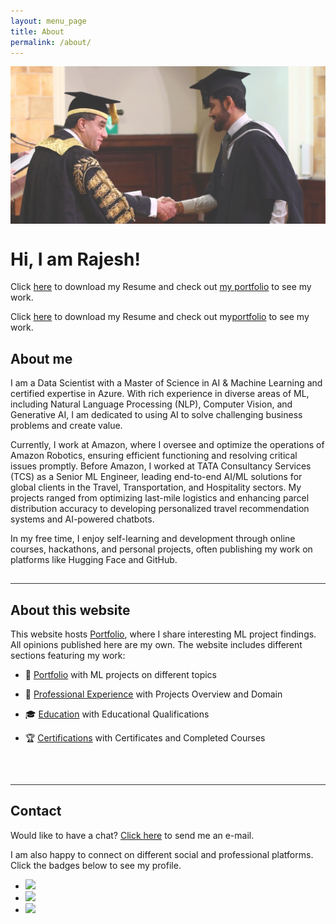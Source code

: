 ```yaml
---
layout: menu_page
title: About
permalink: /about/
---
```


<meta charset="UTF-8">

<div class="container">
  <div style="width:100%;height:0; padding-top:50%; overflow: hidden; position:relative;">
    <img src="../images/menu/photo_about.jpg" style="width:100%; opacity:0.8; position:absolute; top:0; left:0">
  </div>  
  <div class="content">
    <h1>Hi, I am Rajesh!</h1>
    <p><span class="cover-desc" style="color:var(--page-desc-color)">Click <a href="http://127.0.0.1:4000/cv.pdf">here</a> to download my Resume and check out <a href="http://127.0.0.1:4000/portfolio/">my portfolio</a> to see my work.</span></p>
  </div>
</div>

<p>
<span class="page-desc">Click <a href="http://127.0.0.1:4000/cv.pdf">here</a> to download my Resume and check out my<a href="http://127.0.0.1:4000/portfolio/">portfolio</a> to see my work.</span>
</p>


<!----------------------------------------------------------------------------->
## About me

I am a Data Scientist with a Master of Science in AI & Machine Learning and certified expertise in Azure. With rich experience in diverse areas of ML, including Natural Language Processing (NLP), Computer Vision, and Generative AI, I am dedicated to using AI to solve challenging business problems and create value.

Currently, I work at Amazon, where I oversee and optimize the operations of Amazon Robotics, ensuring efficient functioning and resolving critical issues promptly. Before Amazon, I worked at TATA Consultancy Services (TCS) as a Senior ML Engineer, leading end-to-end AI/ML solutions for global clients in the Travel, Transportation, and Hospitality sectors. My projects ranged from optimizing last-mile logistics and enhancing parcel distribution accuracy to developing personalized travel recommendation systems and AI-powered chatbots.

In my free time, I enjoy self-learning and development through online courses, hackathons, and personal projects, often publishing my work on platforms like Hugging Face and GitHub.

<!-- <button class="btn" onclick="window.open('http://127.0.0.1:4000/cv.pdf')"><i class="fas fa-download"></i>  Curriculum Vitae</button> -->

<hr style="height:1px; visibility:hidden;" />
<hr style="height:1px;border-width:0;color:rgb(50,50,50);background-color:rgb(50,50,50)">

<!----------------------------------------------------------------------------->
## About this website

This website hosts [Portfolio](http://127.0.0.1:4000/portfolio/), where I share interesting ML project findings. All opinions published here are my own. The website includes different sections featuring my work:

- &#128193; [Portfolio](http://127.0.0.1:4000/portfolio/) with ML projects on different topics

- &#128188; [Professional Experience](http://127.0.0.1:4000/experience/) with Projects Overview and Domain

- &#127891; [Education](http://127.0.0.1:4000/education/) with Educational Qualifications

- &#127942; [Certifications](http://127.0.0.1:4000/certifications/) with Certificates and Completed Courses

<!-- - &#128483; [tech talks](http://127.0.0.1:4000/talks/) with links to presentation slides and talk videos -->
<!-- - &#128218; [ML publications](http://127.0.0.1:4000/papers/) with paper abstracts and full-text PDFs -->
<!-- - &#129351; [Kaggle solutions](http://127.0.0.1:4000/kaggle/) with links to code and write-ups -->

<br>

<hr style="height:1px; visibility:hidden;" />
<hr style="height:1px;border-width:0;color:rgb(50,50,50);background-color:rgb(50,50,50)">


<!----------------------------------------------------------------------------->
## Contact

Would like to have a chat? <a href="mailto:vrajeshkanna@icloud.com">Click here</a> to send me an e-mail.

I am also happy to connect on different social and professional platforms. Click the badges below to see my profile.

<div class="social-links" align = "left">
  <ul class = "badge-list">
    <li><a href="https://www.linkedin.com/in/vrajeshtrichy/"><img src="https://img.shields.io/badge/-LinkedIn-306EA8?style=flat&logo=Linkedin&logoColor=white&link=https://www.linkedin.com/in/vrajeshtrichy/"/></a></li>
    <li><a href="https://x.com/Xbot_RK"><img src="https://img.shields.io/badge/-Twitter-4B9AE5?style=flat&logo=Twitter&logoColor=white&link=https://x.com/Xbot_RK"/></a></li>
    <li><a href="https://github.com/vrajeshtrichy"><img src="https://img.shields.io/badge/-GitHub-2F2F2F?style=flat&logo=github&logoColor=white&link=https://github.com/vrajeshtrichy"/></a></li>
  </ul>
</div>
